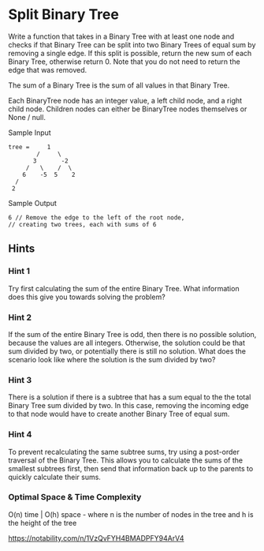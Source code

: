 # Split Binary Tree

Write a function that takes in a Binary Tree with at least one node and checks if that Binary Tree can be split into two Binary Trees of equal sum by removing a single edge. If this split is possible, return the new sum of each Binary Tree, otherwise return 0. Note that you do not need to return the edge that was removed.

The sum of a Binary Tree is the sum of all values in that Binary Tree.

Each BinaryTree node has an integer value, a left child node, and a right child node. Children nodes can either be BinaryTree nodes themselves or None / null.

Sample Input

```
tree =     1
        /     \
       3       -2
     /   \    /  \
    6    -5  5    2
  /
 2
```

Sample Output

```
6 // Remove the edge to the left of the root node,
// creating two trees, each with sums of 6
```

## Hints

### Hint 1

Try first calculating the sum of the entire Binary Tree. What information does this give you towards solving the problem?

### Hint 2

If the sum of the entire Binary Tree is odd, then there is no possible solution, because the values are all integers. Otherwise, the solution could be that sum divided by two, or potentially there is still no solution. What does the scenario look like where the solution is the sum divided by two?

### Hint 3

There is a solution if there is a subtree that has a sum equal to the the total Binary Tree sum divided by two. In this case, removing the incoming edge to that node would have to create another Binary Tree of equal sum.

### Hint 4

To prevent recalculating the same subtree sums, try using a post-order traversal of the Binary Tree. This allows you to calculate the sums of the smallest subtrees first, then send that information back up to the parents to quickly calculate their sums.

### Optimal Space & Time Complexity

O(n) time | O(h) space - where n is the number of nodes in the tree and h is the height of the tree

https://notability.com/n/1VzQvFYH4BMADPFY94ArV4
